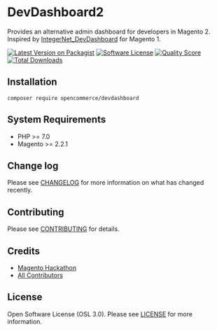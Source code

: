 # DevDashboard2

Provides an alternative admin dashboard for developers in Magento 2. Inspired by [IntegerNet_DevDashboard](https://github.com/integer-net/DevDashboard) for Magento 1.


[![Latest Version on Packagist][ico-version]][link-packagist]
[![Software License][ico-license]](LICENSE.md)<!--
[![Build Status][ico-travis]][link-travis]
[![Coverage Status][ico-scrutinizer]][link-scrutinizer]-->
[![Quality Score][ico-code-quality]][link-code-quality]
[![Total Downloads][ico-downloads]][link-downloads]

## Installation

    composer require opencommerce/devdashboard
    
## System Requirements

- PHP >= 7.0
- Magento >= 2.2.1

## Change log

Please see [CHANGELOG](CHANGELOG.md) for more information on what has changed recently.

## Contributing

Please see [CONTRIBUTING](CONTRIBUTING.md) for details.

## Credits

- [Magento Hackathon][link-author]
- [All Contributors][link-contributors]

## License

Open Software License (OSL 3.0). Please see [LICENSE](LICENSE.txt) for more information.


[ico-version]: https://img.shields.io/packagist/v/magento-hackathon/DevDashboard2.svg?style=flat-square
[ico-license]: https://img.shields.io/badge/license-OSL-brightgreen.svg?style=flat-square
[ico-travis]: https://img.shields.io/travis/magento-hackathon/DevDashboard2/master.svg?style=flat-square
[ico-scrutinizer]: https://img.shields.io/scrutinizer/coverage/g/magento-hackathon/DevDashboard2.svg?style=flat-square
[ico-code-quality]: https://img.shields.io/scrutinizer/g/magento-hackathon/DevDashboard2.svg?style=flat-square
[ico-downloads]: https://img.shields.io/packagist/dt/magento-hackathon/DevDashboard2.svg?style=flat-square

[link-packagist]: https://packagist.org/packages/magento-hackathon/DevDashboard2
[link-travis]: https://travis-ci.org/magento-hackathon/DevDashboard2
[link-scrutinizer]: https://scrutinizer-ci.com/g/magento-hackathon/DevDashboard2/code-structure
[link-code-quality]: https://scrutinizer-ci.com/g/magento-hackathon/DevDashboard2
[link-downloads]: https://packagist.org/packages/magento-hackathon/DevDashboard2
[link-author]: https://github.com/magento-hackathon
[link-contributors]: ../../contributors
